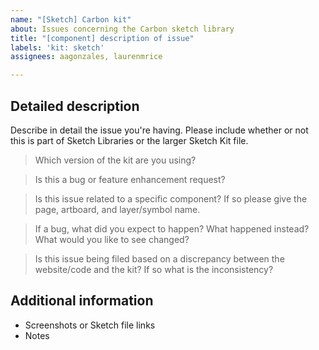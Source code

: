 ```yaml
---
name: "[Sketch] Carbon kit"
about: Issues concerning the Carbon sketch library
title: "[component] description of issue"
labels: 'kit: sketch'
assignees: aagonzales, laurenmrice

---
```


<!-- Feel free to remove sections that aren't relevant.

## Title line template: [Component]: Brief description

-->

## Detailed description

Describe in detail the issue you're having. Please include whether or not this is part of Sketch Libraries or the larger Sketch Kit file.

> Which version of the kit are you using?


> Is this a bug or feature enhancement request?


> Is this issue related to a specific component? If so please give the page, artboard, and layer/symbol name.


> If a bug, what did you expect to happen? What happened instead? What would you like to see changed?


> Is this issue being filed based on a discrepancy between the website/code and the kit? If so what is the inconsistency?


## Additional information

* Screenshots or Sketch file links
* Notes
